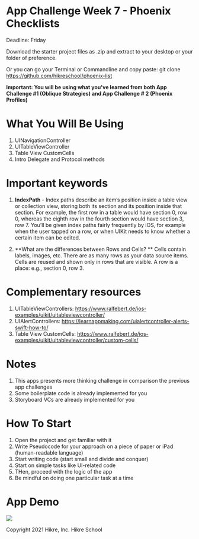 # App Challenge Week 7 - Phoenix Checklists
Deadline: Friday

Download the starter project files as .zip and extract to your desktop or your folder of preference.

Or you can go your Terminal or Commandline and copy paste: git clone https://github.com/hikreschool/phoenix-list

**Important: You will be using what you've learned from both App Challenge #1 (Oblique Strategies) and App Challenge # 2 (Phoenix Profiles)**

# What You Will Be Using
1. UINavigationController
2. UITableViewController
3. Table View CustomCells
4. Intro Delegate and Protocol methods

# Important keywords
1. **IndexPath** - Index paths describe an item’s position inside a table view or collection view, storing both its section and its position inside that section. For example, the first row in a table would have section 0, row 0, whereas the eighth row in the fourth section would have section 3, row 7. You’ll be given index paths fairly frequently by iOS, for example when the user tapped on a row, or when UIKit needs to know whether a certain item can be edited.

2. **What are the differences between Rows and Cells? **
Cells contain labels, images, etc. There are as many rows as your data source items. Cells are reused and shown only in rows that are visible. A row is a place: e.g., section 0, row 3.

# Complementary resources
1. UITableViewControllers: https://www.ralfebert.de/ios-examples/uikit/uitableviewcontroller/
2. UIAlertControllers: https://learnappmaking.com/uialertcontroller-alerts-swift-how-to/
3. Table View CustomCells: https://www.ralfebert.de/ios-examples/uikit/uitableviewcontroller/custom-cells/

# Notes
1. This apps presents more thinking challenge in comparison the previous app challenges
2. Some boilerplate code is already implemented for you 
3. Storyboard VCs are already implemented for you

# How To Start
1. Open the project and get familiar with it
2. Write Pseudocode for your approach on a piece of paper or iPad (human-readable language)
3. Start writing code (start small and divide and conquer)
4. Start on simple tasks like UI-related code
5. THen, proceed with the logic of the app
6. Be mindful on doing one particular task at a time


# App Demo
 
 <img src="/mockup-app-challenge3.png"/>







Copyright 2021 Hikre, Inc. Hikre School
